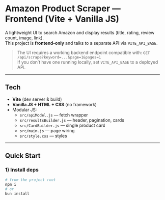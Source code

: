 # Amazon Product Scraper — Frontend (Vite + Vanilla JS)

A lightweight UI to search Amazon and display results (title, rating, review count, image, link).  
This project is **frontend-only** and talks to a separate API via `VITE_API_BASE`.

> The UI requires a working backend endpoint compatible with:
> `GET /api/scrape?keyword=...&page=1&pages=1`  
> If you don’t have one running locally, set `VITE_API_BASE` to a deployed API.

---

## Tech

- **Vite** (dev server & build)
- **Vanilla JS + HTML + CSS** (no framework)
- Modular JS:  
  - `src/apiModel.js` — fetch wrapper  
  - `src/resultsBuilder.js` — header, pagination, cards  
  - `src/CardBuilder.js` — single product card  
  - `src/main.js` — page wiring  
  - `src/style.css` — styles

---

## Quick Start

### 1) Install deps
```bash
# from the project root
npm i
# or
bun install

